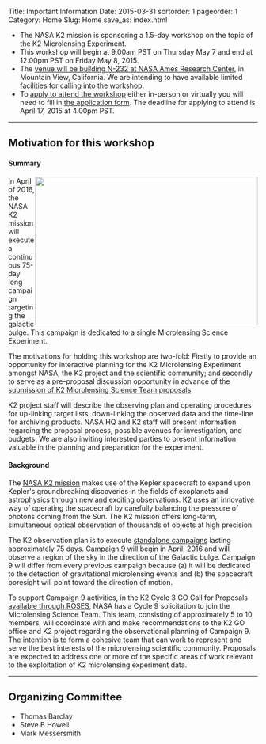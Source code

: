 Title: Important Information
Date: 2015-03-31
sortorder: 1
pageorder: 1
Category: Home
Slug: Home
save_as: index.html

* The NASA K2 mission is sponsoring a 1.5-day workshop on the topic of the K2 Microlensing Experiment.
* This workshop will begin at 9.00am PST on Thursday May 7 and end at 12.00pm PST on Friday May 8, 2015.
* The [venue will be building N-232 at NASA Ames Research Center](/K2MicrolensingWorkshop/Venue), in Mountain View, California. We are intending to have available limited facilities for [calling into the workshop](/K2MicrolensingWorkshop/Callin). 
* To [apply to attend the workshop](/K2MicrolensingWorkshop/Apply) either in-person or virtually you will need to fill in [the application form](http://goo.gl/forms/ESGRMC8vOJ). The deadline for applying to attend is April 17, 2015 at 4.00pm PST.

---

Motivation for this workshop
---
#### Summary
<img style="float: right" src="http://keplerscience.arc.nasa.gov/K2/images/CampaignFields/K2_community_resource.jpg" width="450" height="300">
In April of 2016, the NASA K2 mission will execute a continuous 75-day long campaign targeting the galactic bulge. This campaign is dedicated to a single Microlensing Science Experiment.

The motivations for holding this workshop are two-fold: Firstly to provide an opportunity for interactive planning for the K2 Microlensing Experiment amongst NASA, the K2 project and the scientific community; and secondly to serve as a pre-proposal discussion opportunity in advance of the [submission of K2 Microlensing Science Team proposals](https://nspires.nasaprs.com/external/solicitations/summary.do?method=init&solId={980F0800-B319-53B1-A46D-EBF2E0BBE599}&path=open).

K2 project staff will describe the observing plan and operating procedures for up-linking target lists, down-linking the observed data and the time-line for archiving products. NASA HQ and K2 staff will present information regarding the proposal process, possible avenues for investigation, and budgets. We are also inviting interested parties to present information valuable in the planning and preparation for the experiment.

#### Background
The [NASA K2 mission](http://keplerscience.arc.nasa.gov/K2/) makes use of the Kepler spacecraft to expand upon Kepler's groundbreaking discoveries in the fields of exoplanets and astrophysics through new and exciting observations. K2 uses an innovative way of operating the spacecraft by carefully balancing the pressure of photons coming from the Sun. The K2 mission offers long-term, simultaneous optical observation of thousands of objects at high precision. 

The K2 observation plan is to execute [standalone campaigns](http://keplerscience.arc.nasa.gov/K2/Fields.shtml) lasting approximately 75 days. [Campaign 9](http://keplerscience.arc.nasa.gov/K2/Fields.shtml#9) will begin in April, 2016 and will observe a region of the sky in the direction of the Galactic bulge. Campaign 9 will differ from every previous campaign because (a) it will be dedicated to the detection of gravitational microlensing events and (b) the spacecraft boresight will point toward the direction of motion.


To support Campaign 9 activities, in the K2 Cycle 3 GO Call for Proposals [available through ROSES](https://nspires.nasaprs.com/external/solicitations/summary.do?method=init&solId={980F0800-B319-53B1-A46D-EBF2E0BBE599}&path=open), NASA has a Cycle 9 solicitation to join the Microlensing Science Team. This team, consisting of approximately 5 to 10 members, will coordinate with and make recommendations to the K2 GO office and K2 project regarding the observational planning of Campaign 9. The intention is to form a cohesive team that can work to represent and serve the best interests of the microlensing scientific community. Proposals are expected to address one or more of the specific areas of work relevant to the exploitation of K2 microlensing experiment data. 


----

Organizing Committee
----
* Thomas Barclay
* Steve B Howell
* Mark Messersmith



